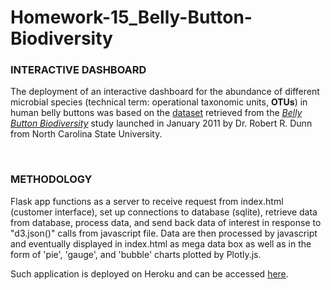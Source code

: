 # Homework-15_Belly-Button-Biodiversity
<h3><strong>INTERACTIVE DASHBOARD</strong></h3>
<p>The deployment of an interactive dashboard for the abundance of different microbial species (technical term: operational taxonomic units, <strong>OTUs</strong>) in human belly buttons was based on the <a href="./db">dataset</a> retrieved from the <a href="http://robdunnlab.com/projects/belly-button-biodiversity/"><i>Belly Button Biodiversity</i></a> study launched in January 2011 by Dr. Robert R. Dunn from North Carolina State University.</p><br/>

<h3><strong>METHODOLOGY</strong></h3>
<p>Flask app functions as a server to receive request from index.html (customer interface), set up connections to database (sqlite), retrieve data from database, process data, and send back data of interest in response to "d3.json()" calls from javascript file. Data are then processed by javascript and eventually displayed in index.html as mega data box as well as in the form of 'pie', 'gauge', and 'bubble' charts plotted by Plotly.js.</p>
<p>Such application is deployed on Heroku and can be accessed <a href="https://hw15-biodiversity.herokuapp.com/">here</a>.
